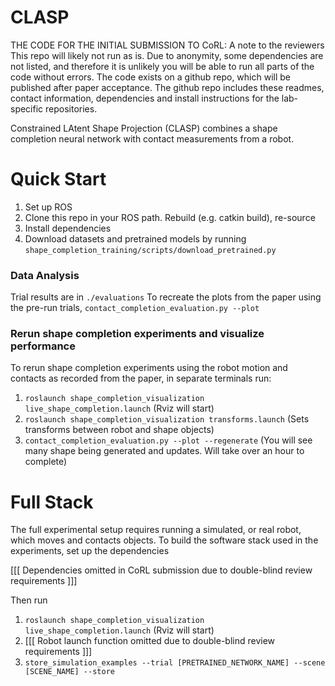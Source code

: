 # CLASP

THE CODE FOR THE INITIAL SUBMISSION TO CoRL: A note to the reviewers
This repo will likely not run as is. Due to anonymity, some dependencies are not listed, and therefore it is unlikely you will be able to run all parts of the code without errors.
The code exists on a github repo, which will be published after paper acceptance. The github repo includes these readmes, contact information, dependencies and install instructions for the lab-specific repositories.





Constrained LAtent Shape Projection (CLASP) combines a shape completion neural network with contact measurements from a robot.


# Quick Start
1. Set up ROS
2. Clone this repo in your ROS path. Rebuild (e.g. catkin build), re-source
3. Install dependencies
4. Download datasets and pretrained models by running `shape_completion_training/scripts/download_pretrained.py`

### Data Analysis
Trial results are in `./evaluations`
To recreate the plots from the paper using the pre-run trials, `contact_completion_evaluation.py --plot`


### Rerun shape completion experiments and visualize performance
To rerun shape completion experiments using the robot motion and contacts as recorded from the paper, in separate terminals run:
1. `roslaunch shape_completion_visualization live_shape_completion.launch` (Rviz will start)
2. `roslaunch shape_completion_visualization transforms.launch` (Sets transforms between robot and shape objects)
3. `contact_completion_evaluation.py --plot --regenerate`  (You will see many shape being generated and updates. Will take over an hour to complete)


# Full Stack
The full experimental setup requires running a simulated, or real robot, which moves and contacts objects.
To build the software stack used in the experiments, set up the dependencies

[[[ Dependencies omitted in CoRL submission due to double-blind review requirements ]]]

Then run
1. `roslaunch shape_completion_visualization live_shape_completion.launch` (Rviz will start)
2. [[[ Robot launch function omitted due to double-blind review requirements ]]]
3. `store_simulation_examples --trial [PRETRAINED_NETWORK_NAME] --scene [SCENE_NAME] --store`
